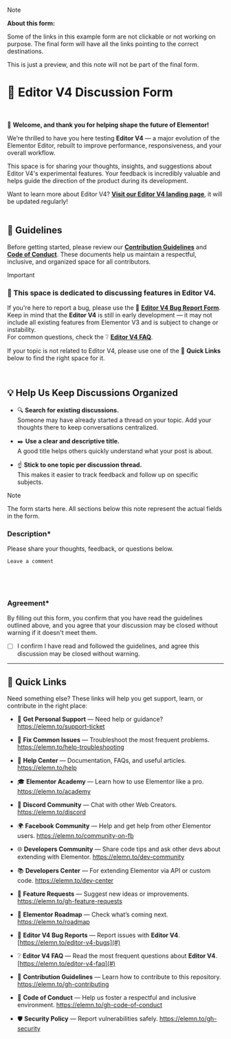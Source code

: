 > [!NOTE]
> **About this form:**
>
> Some of the links in this example form are not clickable or not working on purpose. The final form will have all the links pointing to the correct destinations.
>
> This is just a preview, and this note will not be part of the final form.

# 🧪 Editor V4 Discussion Form
<br>

👋 **Welcome, and thank you for helping shape the future of Elementor!**

We’re thrilled to have you here testing **Editor V4** — a major evolution of the Elementor Editor, rebuilt to improve performance, responsiveness, and your overall workflow.

This space is for sharing your thoughts, insights, and suggestions about Editor V4's experimental features. Your feedback is incredibly valuable and helps guide the direction of the product during its development.

Want to learn more about Editor V4? **[Visit our Editor V4 landing page](https://elemn.to/editor-v4)**, it will be updated regularly!
<br>
<br>

## 🧭 Guidelines

Before getting started, please review our **[Contribution Guidelines](#)** and **[Code of Conduct](#)**. These documents help us maintain a respectful, inclusive, and organized space for all contributors.

> [!IMPORTANT]
> ### 🧪 This space is dedicated to discussing features in Editor V4.
> 
> If you're here to report a bug, please use the 🐛 **[Editor V4 Bug Report Form](#)**.  
> Keep in mind that the **Editor V4** is still in early development — it may not include all existing features from Elementor V3 and is subject to change or instability.  
> For common questions, check the ❔ **[Editor V4 FAQ](#)**.  
> 
> If your topic is not related to Editor V4, please use one of the 🔗 **Quick Links** below to find the right space for it.
<br>

## 💡 Help Us Keep Discussions Organized

- 🔍 **Search for existing discussions.** <br>Someone may have already started a thread on your topic. Add your thoughts there to keep conversations centralized.

- ✒️ **Use a clear and descriptive title.** <br>A good title helps others quickly understand what your post is about.

- ☝️ **Stick to one topic per discussion thread.** <br>This makes it easier to track feedback and follow up on specific subjects.

> [!NOTE]
> The form starts here. All sections below this note represent the actual fields in the form.

### Description*
Please share your thoughts, feedback, or questions below.

```txt
Leave a comment






```

### Agreement*
By filling out this form, you confirm that you have read the guidelines outlined above, and you agree that your discussion may be closed without warning if it doesn't meet them.

- [ ] I confirm I have read and followed the guidelines, and agree this discussion may be closed without warning.

----
## 🔗 Quick Links

Need something else? These links will help you get support, learn, or contribute in the right place:

- 🛟 **Get Personal Support** — Need help or guidance? https://elemn.to/support-ticket

- 🔧 **Fix Common Issues** — Troubleshoot the most frequent problems. https://elemn.to/help-troubleshooting

- 📑 **Help Center** — Documentation, FAQs, and useful articles. https://elemn.to/help

- 🎓 **Elementor Academy** — Learn how to use Elementor like a pro. https://elemn.to/academy

- 💬 **Discord Community** — Chat with other Web Creators. https://elemn.to/discord

- 🌍 **Facebook Community** — Help and get help from other Elementor users. https://elemn.to/community-on-fb

- 🌐 **Developers Community** — Share code tips and ask other devs about extending with Elementor. https://elemn.to/dev-community

- 📚 **Developers Center** — For extending Elementor via API or custom code. https://elemn.to/dev-center

- 🚀 **Feature Requests** — Suggest new ideas or improvements. https://elemn.to/gh-feature-requests

- 🚩 **Elementor Roadmap** — Check what’s coming next. https://elemn.to/roadmap

- 🐛 **Editor V4 Bug Reports** — Report issues with **Editor V4**. [https://elemn.to/editor-v4-bugs](#)

- ❔ **Editor V4 FAQ** — Read the most frequent questions about **Editor V4**. [https://elemn.to/editor-v4-faq](#)

- 📖 **Contribution Guidelines** — Learn how to contribute to this repository. https://elemn.to/gh-contributing

- 🤝 **Code of Conduct** — Help us foster a respectful and inclusive environment. https://elemn.to/gh-code-of-conduct

- 🛡️ **Security Policy** — Report vulnerabilities safely. https://elemn.to/gh-security
